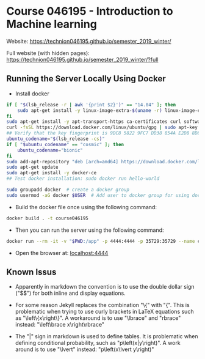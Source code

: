 # Course 046195 - Introduction to Machine learning

Website: <https://technion046195.github.io/semester_2019_winter/>

Full website (with hidden pages): <https://technion046195.github.io/semester_2019_winter/?full>

## Running the Server Locally Using Docker

- Install docker

``` bash
if [ "$(lsb_release -r | awk '{print $2}')" == "14.04" ]; then
    sudo apt-get install -y linux-image-extra-$(uname -r) linux-image-extra-virtual  # allow Docker to use the aufs storage
fi
sudo apt-get install -y apt-transport-https ca-certificates curl software-properties-common  # allow apt to use a repository over HTTPS
curl -fsSL https://download.docker.com/linux/ubuntu/gpg | sudo apt-key add -  # Add Docker’s official GPG key
## Verify that the key fingerprint is 9DC8 5822 9FC7 DD38 854A E2D8 8D81 803C 0EBF CD88: sudo apt-key fingerprint 0EBFCD88
ubuntu_codename="$(lsb_release -cs)"
if [ "$ubuntu_codename" == "cosmic" ]; then
    ubuntu_codename="bionic"
fi
sudo add-apt-repository "deb [arch=amd64] https://download.docker.com/linux/ubuntu $ubuntu_codename stable"
sudo apt-get update
sudo apt-get install -y docker-ce
## Test docker installation: sudo docker run hello-world

sudo groupadd docker  # create a docker group
sudo usermod -aG docker $USER  # Add user to docker group for using docker without sudo
```

- Build the docker file once using the following command:

``` bash
docker build . -t course046195
```

- Then you can run the server using the following command:

``` bash
docker run --rm -it -v "$PWD:/app" -p 4444:4444 -p 35729:35729 --name course046195 course046195
```

- Open the browser at: <localhost:4444>

## Known Issus

- Apparently in markdown the convention is to use the double dollar sign ("$$") for both inline and display equations.

- For some reason Jekyll replaces the combination "\\{" with "{". This is problematic when trying to use curly brackets in LaTeX equations such as "\left\\{x\right\\}". A workaround is to use "\lbrace" and "rbrace" instead: "\left\brace x\right\rbrace"

- The "|" sign in markdown is used to define tables. It is problematic when defining conditional probability, such as "p\left(x|y\right)". A work around is to use "\lvert" instead: "p\left(x\lvert y\right)"

